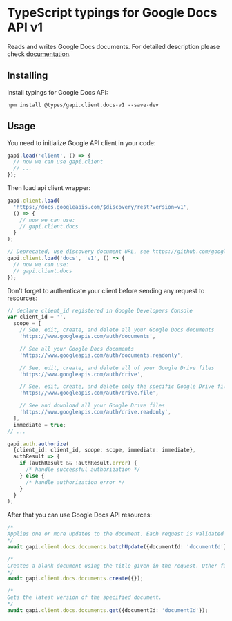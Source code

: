 # TypeScript typings for Google Docs API v1

Reads and writes Google Docs documents.
For detailed description please check [documentation](https://developers.google.com/docs/).

## Installing

Install typings for Google Docs API:

```
npm install @types/gapi.client.docs-v1 --save-dev
```

## Usage

You need to initialize Google API client in your code:

```typescript
gapi.load('client', () => {
  // now we can use gapi.client
  // ...
});
```

Then load api client wrapper:

```typescript
gapi.client.load(
  'https://docs.googleapis.com/$discovery/rest?version=v1',
  () => {
    // now we can use:
    // gapi.client.docs
  }
);
```

```typescript
// Deprecated, use discovery document URL, see https://github.com/google/google-api-javascript-client/blob/master/docs/reference.md#----gapiclientloadname----version----callback--
gapi.client.load('docs', 'v1', () => {
  // now we can use:
  // gapi.client.docs
});
```

Don't forget to authenticate your client before sending any request to resources:

```typescript
// declare client_id registered in Google Developers Console
var client_id = '',
  scope = [
    // See, edit, create, and delete all your Google Docs documents
    'https://www.googleapis.com/auth/documents',

    // See all your Google Docs documents
    'https://www.googleapis.com/auth/documents.readonly',

    // See, edit, create, and delete all of your Google Drive files
    'https://www.googleapis.com/auth/drive',

    // See, edit, create, and delete only the specific Google Drive files you use with this app
    'https://www.googleapis.com/auth/drive.file',

    // See and download all your Google Drive files
    'https://www.googleapis.com/auth/drive.readonly',
  ],
  immediate = true;
// ...

gapi.auth.authorize(
  {client_id: client_id, scope: scope, immediate: immediate},
  authResult => {
    if (authResult && !authResult.error) {
      /* handle successful authorization */
    } else {
      /* handle authorization error */
    }
  }
);
```

After that you can use Google Docs API resources: <!-- TODO: make this work for multiple namespaces -->

```typescript
/*
Applies one or more updates to the document. Each request is validated before being applied. If any request is not valid, then the entire request will fail and nothing will be applied. Some requests have replies to give you some information about how they are applied. Other requests do not need to return information; these each return an empty reply. The order of replies matches that of the requests. For example, suppose you call batchUpdate with four updates, and only the third one returns information. The response would have two empty replies, the reply to the third request, and another empty reply, in that order. Because other users may be editing the document, the document might not exactly reflect your changes: your changes may be altered with respect to collaborator changes. If there are no collaborators, the document should reflect your changes. In any case, the updates in your request are guaranteed to be applied together atomically.
*/
await gapi.client.docs.documents.batchUpdate({documentId: 'documentId'});

/*
Creates a blank document using the title given in the request. Other fields in the request, including any provided content, are ignored. Returns the created document.
*/
await gapi.client.docs.documents.create({});

/*
Gets the latest version of the specified document.
*/
await gapi.client.docs.documents.get({documentId: 'documentId'});
```

